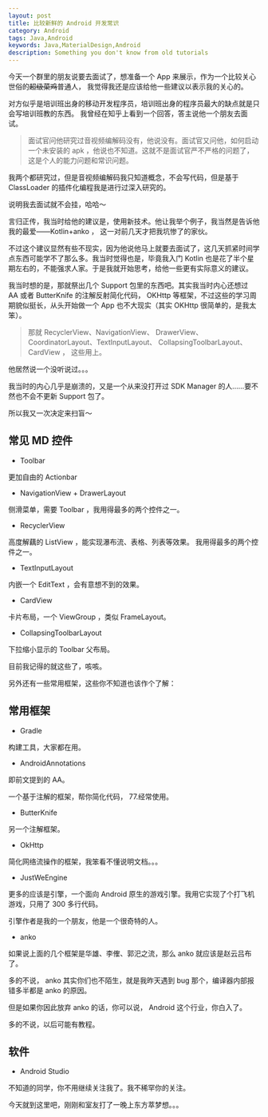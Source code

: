 ```yaml
---
layout: post
title: 比较新鲜的 Android 开发常识
category: Android
tags: Java,Android
keywords: Java,MaterialDesign,Android
description: Something you don't know from old tutorials
---
```


今天一个群里的朋友说要去面试了，想准备一个 App 来展示，作为一个比较关心世俗的~~超级菜鸡~~普通人，
我觉得我还是应该给他一些建议以表示我的关心的。

对方似乎是培训班出身的移动开发程序员，培训班出身的程序员最大的缺点就是只会写培训班教的东西。
我曾经在知乎上看到一个回答，答主说他一个朋友去面试。

> 面试官问他研究过音视频编解码没有，他说没有。面试官又问他，如何启动一个未安装的 apk ，他说也不知道。这就不是面试官严不严格的问题了，这是个人的能力问题和常识问题。

我两个都研究过，但是音视频编解码我只知道概念，不会写代码，但是基于 ClassLoader 的插件化编程我是进行过深入研究的。

说明我去面试就不会挂，哈哈～

言归正传，我当时给他的建议是，使用新技术。他让我举个例子，我当然是告诉他我的最爱——Kotlin+anko ，
这一对前几天才把我坑惨了的家伙。

不过这个建议显然有些不现实，因为他说他马上就要去面试了，这几天抓紧时间学点东西可能学不了那么多。我当时觉得也是，毕竟我入门 Kotlin 也是花了半个星期左右的，不能强求人家。于是我就开始思考，给他一些更有实际意义的建议。

我当时想的是，那就祭出几个 Support 包里的东西吧。其实我当时内心还想过 AA 或者 ButterKnife 的注解反射简化代码，
OKHttp 等框架，不过这些的学习周期貌似挺长，从头开始做一个 App 也不大现实（其实 OKHttp 很简单的，是我太笨）。

> 那就 RecyclerView、NavigationView、
DrawerView、CoordinatorLayout、TextInputLayout、
CollapsingToolbarLayout、CardView ， 这些用上。

他居然说一个没听说过。。。

我当时的内心几乎是崩溃的，又是一个从来没打开过 SDK Manager 的人……要不然也不会不更新 Support 包了。

所以我又一次决定来扫盲～

## 常见 MD 控件

- Toolbar

更加自由的 Actionbar

- NavigationView + DrawerLayout

侧滑菜单，需要 Toolbar ，我用得最多的两个控件之一。

- RecyclerView

高度解藕的 ListView ，能实现瀑布流、表格、列表等效果。 我用得最多的两个控件之一。

- TextInputLayout

内嵌一个 EditText ，会有意想不到的效果。

- CardView

卡片布局，一个 ViewGroup ，类似 FrameLayout。

- CollapsingToolbarLayout

下拉缩小显示的 Toolbar 父布局。

目前我记得的就这些了，咳咳。

另外还有一些常用框架，这些你不知道也该作个了解：

## 常用框架

- Gradle

构建工具，大家都在用。

- AndroidAnnotations

即前文提到的 AA。

一个基于注解的框架，帮你简化代码， 77.经常使用。

- ButterKnife

另一个注解框架。

- OkHttp

简化网络流操作的框架，我笨看不懂说明文档。。。

- JustWeEngine

更多的应该是引擎，一个面向 Android 原生的游戏引擎。我用它实现了个打飞机游戏，只用了 300 多行代码。

引擎作者是我的一个朋友，他是一个很奇特的人。

- anko

如果说上面的几个框架是华雄、李傕、郭汜之流，那么 anko 就应该是赵云吕布了。

多的不说， anko 其实你们也不陌生，就是我昨天遇到 bug 那个，编译器内部报错多半都是 anko 的原因。

但是如果你因此放弃 anko 的话，你可以说， Android 这个行业，你白入了。

多的不说，以后可能有教程。

## 软件

- Android Studio

不知道的同学，你不用继续关注我了。我不稀罕你的关注。

今天就到这里吧，刚刚和室友打了一晚上东方萃梦想。。。
